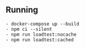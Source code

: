 ## Running
    - docker-compose up --build
    - npm ci --silent
    - npm run loadtest:nocache
    - npm run loadtest:cached
